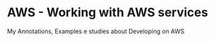 <h1>AWS - Working with AWS services</h1>
My Annotations, Examples e studies about Developing on AWS 
